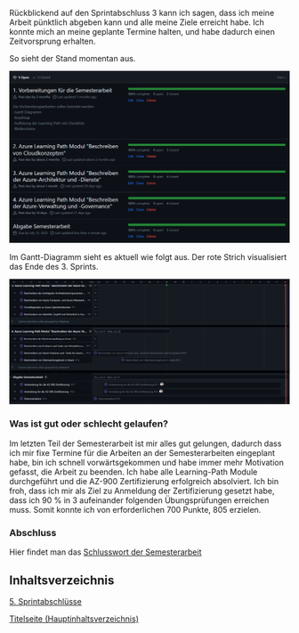 Rückblickend auf den Sprintabschluss 3 kann ich sagen, dass ich meine Arbeit pünktlich abgeben kann und alle meine Ziele erreicht habe. Ich konnte mich an meine geplante Termine halten, und habe dadurch einen Zeitvorsprung erhalten. 

So sieht der Stand momentan aus.

![3Sprintabschluss](../ressources/3_Printabschluss_Milestones.png)

Im Gantt-Diagramm sieht es aktuell wie folgt aus. Der rote Strich visualisiert das Ende des 3. Sprints.

![3Sprintgantt](../ressources/3_Printabschluss_Gantt.png)

### Was ist gut oder schlecht gelaufen?

Im letzten Teil der Semesterarbeit ist mir alles gut gelungen, dadurch dass ich mir fixe Termine für die Arbeiten an der Semesterarbeiten eingeplant habe, bin ich schnell vorwärtsgekommen und habe immer mehr Motivation gefasst, die Arbeit zu beenden. Ich habe alle Learning-Path Module durchgeführt und die AZ-900 Zertifizierung erfolgreich absolviert. Ich bin froh, dass ich mir als Ziel zu Anmeldung der Zertifizierung gesetzt habe, dass ich 90 % in 3 aufeinander folgenden Übungsprüfungen erreichen muss. Somit konnte ich von erforderlichen 700 Punkte, 805 erzielen.

### Abschluss

Hier findet man das [Schlusswort der Semesterarbeit](../3_Abschluss/Schlusswort)

## Inhaltsverzeichnis

[5. Sprintabschlüsse](./README.md)

[Titelseite (Hauptinhaltsverzeichnis)](../README.md)